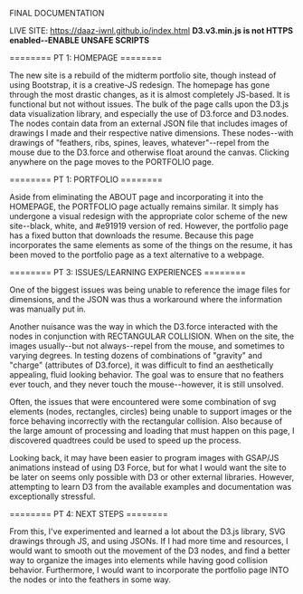 FINAL DOCUMENTATION

LIVE SITE: https://daaz-iwnl.github.io/index.html ****D3.v3.min.js is not HTTPS enabled--ENABLE UNSAFE SCRIPTS****

======== PT 1: HOMEPAGE ========

The new site is a rebuild of the midterm portfolio site, though instead of using Bootstrap, it is a creative-JS redesign. The homepage has gone through the most drastic changes, as it is almost completely JS-based. It is functional but not without issues. The bulk of the page calls upon the D3.js data visualization library, and especially the use of D3.force and D3.nodes.
The nodes contain data from an external JSON file that includes images of drawings I made and their respective native dimensions. These nodes--with drawings of "feathers, ribs, spines, leaves, whatever"--repel from the mouse due to the D3.force and otherwise float around the canvas. Clicking anywhere on the page moves to the PORTFOLIO page.

======== PT 1: PORTFOLIO ========

Aside from eliminating the ABOUT page and incorporating it into the HOMEPAGE, the PORTFOLIO page actually remains similar. It simply has undergone a visual redesign with the appropriate color scheme of the new site--black, white, and #e91919 version of red. However, the portfolio page has a fixed button that downloads the resume. Because this page incorporates the same elements as some of the things on the resume, it has been moved to the portfolio page as a text alternative to a webpage.

======== PT 3: ISSUES/LEARNING EXPERIENCES ========

One of the biggest issues was being unable to reference the image files for dimensions, and the JSON was thus a workaround where the information was manually put in.

Another nuisance was the way in which the D3.force interacted with the nodes in conjunction with RECTANGULAR COLLISION. When on the site, the images usually--but not always--repel from the mouse, and sometimes to varying degrees. In testing dozens of combinations of "gravity" and "charge" (attributes of D3.force), it was difficult to find an aesthetically appealing, fluid looking behavior. The goal was to ensure that no feathers ever touch, and they never touch the mouse--however, it is still unsolved.

Often, the issues that were encountered were some combination of svg elements (nodes, rectangles, circles) being unable to support images or the force behaving incorrectly with the rectangular collision. Also because of the large amount of processing and loading that must happen on this page, I discovered quadtrees could be used to speed up the process.

Looking back, it may have been easier to program images with GSAP/JS animations instead of using D3 Force, but for what I would want the site to be later on seems only possible with D3 or other external libraries. However, attempting to learn D3 from the available examples and documentation was exceptionally stressful.

======== PT 4: NEXT STEPS ========

From this, I've experimented and learned a lot about the D3.js library, SVG drawings through JS, and using JSONs. If I had more time and resources, I would want to smooth out the movement of the D3 nodes, and find a better way to organize the images into elements while having good collision behavior. Furthermore, I would want to incorporate the portfolio page INTO the nodes or into the feathers in some way.
 
